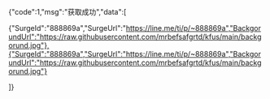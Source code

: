 {"code":1,"msg":"获取成功","data":[

{"SurgeId":"888869a","SurgeUrl":"https://line.me/ti/p/~888869a","BackgorundUrl":"https://raw.githubusercontent.com/mrbefsafgrtd/kfus/main/backgorund.jpg"},{"SurgeId":"888869a","SurgeUrl":"https://line.me/ti/p/~888869a","BackgorundUrl":"https://raw.githubusercontent.com/mrbefsafgrtd/kfus/main/backgorund.jpg"}

]}
